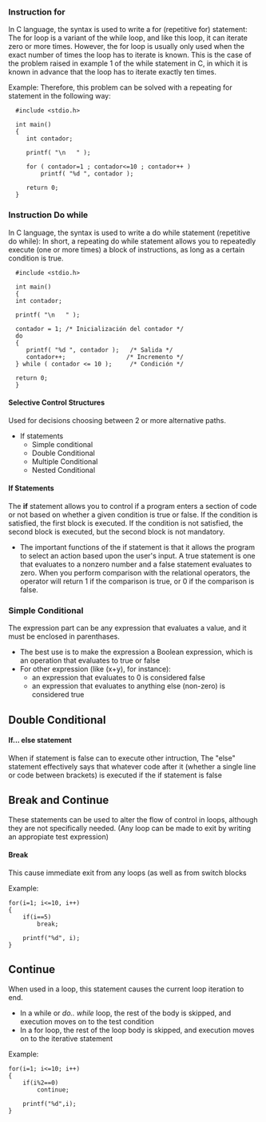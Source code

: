 ### Instruction for
In C language, the syntax is used to write a for (repetitive for) statement:
The for loop is a variant of the while loop, and like this loop, it can iterate zero or more times. However, the for loop is usually only used when the exact number of times the loop has to iterate is known. This is the case of the problem raised in example 1 of the while statement in C, in which it is known in advance that the loop has to iterate exactly ten times.

Example: Therefore, this problem can be solved with a repeating for statement in the following way:

      #include <stdio.h>

      int main()
      {
         int contador;

         printf( "\n   " );

         for ( contador=1 ; contador<=10 ; contador++ )
             printf( "%d ", contador );

         return 0;
      }

### Instruction Do while
In C language, the syntax is used to write a do while statement (repetitive do while):
In short, a repeating do while statement allows you to repeatedly execute (one or more times) a block of instructions, as long as a certain condition is true.

      #include <stdio.h>

      int main()
      {
      int contador;

      printf( "\n   " );

      contador = 1; /* Inicialización del contador */
      do
      {
         printf( "%d ", contador );   /* Salida */
         contador++;                 /* Incremento */
      } while ( contador <= 10 );     /* Condición */

      return 0;
      }
      
#### Selective Control Structures
Used for decisions choosing between 2 or more alternative paths.
* If statements 
    * Simple conditional 
    * Double Conditional
    * Multiple Conditional 
    * Nested Conditional
    
#### If Statements
The **if** statement allows you to control if a program enters a section of code 
 or not based on whether a given condition is true or false. If the condition is satisfied, the first block
is executed. If the condition is not satisfied, the second block is executed, but the second block is not
mandatory.
 * The important functions of the if statement is that it allows the program 
   to select an action based upon the user's input.
  A true statement is one that evaluates to a nonzero number and a false statement 
   evaluates to zero. When you perform comparison with the relational operators, 
  the operator will return 1 if the comparison is true, or 0 if the comparison is false.
  
 ### Simple Conditional

The expression part can be any expression that evaluates a value, and it must be enclosed in parenthases.
* The best use is to make the expression a Boolean expression, which is an operation that evaluates to true or false
* For other expression (like (x+y), for instance):
    * an expression that evaluates to 0 is considered false
    * an expression that evaluates to anything else (non-zero) is considered true

## Double Conditional
#### If... else statement
 When if statement is false can to execute other intruction, 
 The "else" statement effectively says that whatever code after it (whether 
  a single line or code between brackets) is executed if the if statement is false
 
## Break and Continue
These statements can be used to alter the flow of control in loops, although they are not specifically needed. (Any loop can be made to exit by writing an appropiate test expression)

#### Break
This cause immediate exit from any loops (as well as from switch blocks

Example: 

    for(i=1; i<=10, i++)
    {
        if(i==5)
            break;

        printf("%d", i);
    }
    
## Continue
When used in a loop, this statement causes the current loop iteration to end.
* In a while or *do.. while* loop, the rest of the body is skipped, and execution moves on to the test condition
* In a for loop, the rest of the loop body is skipped, and execution moves on to the iterative statement

Example:

    for(i=1; i<=10; i++)
    {
        if(i%2==0)
            continue;

        printf("%d",i);
    }
  
